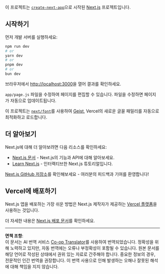 <!--
CO_OP_TRANSLATOR_METADATA:
{
  "original_hash": "ff47271e53637b2ba6ba72ad2b70f6d7",
  "translation_date": "2025-10-03T11:54:47+00:00",
  "source_file": "memory-game/README.md",
  "language_code": "ko"
}
-->
이 프로젝트는 [`create-next-app`](https://github.com/vercel/next.js/tree/canary/packages/create-next-app)으로 시작된 [Next.js](https://nextjs.org) 프로젝트입니다.

## 시작하기

먼저 개발 서버를 실행하세요:

```bash
npm run dev
# or
yarn dev
# or
pnpm dev
# or
bun dev
```

브라우저에서 [http://localhost:3000](http://localhost:3000)을 열어 결과를 확인하세요.

`app/page.js` 파일을 수정하여 페이지를 편집할 수 있습니다. 파일을 수정하면 페이지가 자동으로 업데이트됩니다.

이 프로젝트는 [`next/font`](https://nextjs.org/docs/app/building-your-application/optimizing/fonts)를 사용하여 [Geist](https://vercel.com/font), Vercel의 새로운 글꼴 패밀리를 자동으로 최적화하고 로드합니다.

## 더 알아보기

Next.js에 대해 더 알아보려면 다음 리소스를 확인하세요:

- [Next.js 문서](https://nextjs.org/docs) - Next.js의 기능과 API에 대해 알아보세요.
- [Learn Next.js](https://nextjs.org/learn) - 인터랙티브한 Next.js 튜토리얼입니다.

[Next.js GitHub 저장소](https://github.com/vercel/next.js)를 확인해보세요 - 여러분의 피드백과 기여를 환영합니다!

## Vercel에 배포하기

Next.js 앱을 배포하는 가장 쉬운 방법은 Next.js 제작자가 제공하는 [Vercel 플랫폼](https://vercel.com/new?utm_medium=default-template&filter=next.js&utm_source=create-next-app&utm_campaign=create-next-app-readme)을 사용하는 것입니다.

더 자세한 내용은 [Next.js 배포 문서](https://nextjs.org/docs/app/building-your-application/deploying)를 확인하세요.

---

**면책 조항**:  
이 문서는 AI 번역 서비스 [Co-op Translator](https://github.com/Azure/co-op-translator)를 사용하여 번역되었습니다. 정확성을 위해 노력하고 있지만, 자동 번역에는 오류나 부정확성이 포함될 수 있습니다. 원본 문서를 해당 언어로 작성된 상태에서 권위 있는 자료로 간주해야 합니다. 중요한 정보의 경우, 전문적인 인간 번역을 권장합니다. 이 번역 사용으로 인해 발생하는 오해나 잘못된 해석에 대해 책임을 지지 않습니다.